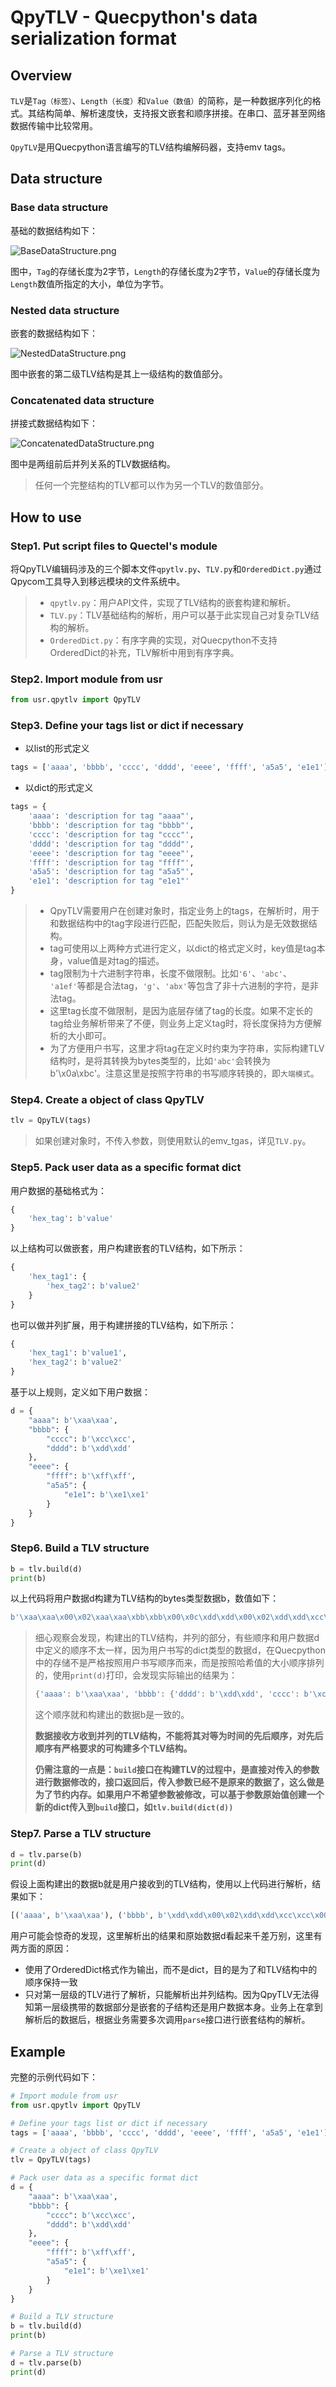 # QpyTLV - Quecpython's data serialization format

## Overview

`TLV`是`Tag（标签）`、`Length（长度）`和`Value（数值）`的简称，是一种数据序列化的格式。其结构简单、解析速度快，支持报文嵌套和顺序拼接。在串口、蓝牙甚至网络数据传输中比较常用。

`QpyTLV`是用Quecpython语言编写的TLV结构编解码器，支持emv tags。

## Data structure

### **Base data structure**

基础的数据结构如下：

![BaseDataStructure.png](./images/BaseDataStructure.png)

图中，`Tag`的存储长度为2字节，`Length`的存储长度为2字节，`Value`的存储长度为`Length`数值所指定的大小，单位为字节。

### **Nested data structure**

嵌套的数据结构如下：

![NestedDataStructure.png](./images/NestedDataStructure.png)

图中嵌套的第二级TLV结构是其上一级结构的数值部分。

### **Concatenated data structure**

拼接式数据结构如下：

![ConcatenatedDataStructure.png](./images/ConcatenatedDataStructure.png)

图中是两组前后并列关系的TLV数据结构。

> 任何一个完整结构的TLV都可以作为另一个TLV的数值部分。

## How to use

### **Step1. Put script files to Quectel's module**

将QpyTLV编辑码涉及的三个脚本文件`qpytlv.py`、`TLV.py`和`OrderedDict.py`通过Qpycom工具导入到移远模块的文件系统中。

> - `qpytlv.py`：用户API文件，实现了TLV结构的嵌套构建和解析。
> - `TLV.py`：TLV基础结构的解析，用户可以基于此实现自己对复杂TLV结构的解析。
> - `OrderedDict.py`：有序字典的实现，对Quecpython不支持OrderedDict的补充，TLV解析中用到有序字典。

### **Step2. Import module from usr**

```python
from usr.qpytlv import QpyTLV
```

### **Step3. Define your tags list or dict if necessary**

- 以list的形式定义

```python
tags = ['aaaa', 'bbbb', 'cccc', 'dddd', 'eeee', 'ffff', 'a5a5', 'e1e1']
```

- 以dict的形式定义

```python
tags = {
    'aaaa': 'description for tag "aaaa"',
    'bbbb': 'description for tag "bbbb"',
    'cccc': 'description for tag "cccc"',
    'dddd': 'description for tag "dddd"',
    'eeee': 'description for tag "eeee"',
    'ffff': 'description for tag "ffff"',
    'a5a5': 'description for tag "a5a5"',
    'e1e1': 'description for tag "e1e1"'
}
```

> - QpyTLV需要用户在创建对象时，指定业务上的tags，在解析时，用于和数据结构中的tag字段进行匹配，匹配失败后，则认为是无效数据结构。
> - tag可使用以上两种方式进行定义，以dict的格式定义时，key值是tag本身，value值是对tag的描述。
> - tag限制为十六进制字符串，长度不做限制。比如`'6'`、`'abc'`、 `'a1ef'`等都是合法tag，`'g'`、`'abx'`等包含了非十六进制的字符，是非法tag。
> - 这里tag长度不做限制，是因为底层存储了tag的长度。如果不定长的tag给业务解析带来了不便，则业务上定义tag时，将长度保持为方便解析的大小即可。
> - 为了方便用户书写，这里才将tag在定义时约束为字符串，实际构建TLV结构时，是将其转换为bytes类型的，比如`'abc'`会转换为b'\x0a\xbc'。注意这里是按照字符串的书写顺序转换的，即`大端模式`。

### **Step4. Create a object of class QpyTLV**

```python
tlv = QpyTLV(tags)
```

> 如果创建对象时，不传入参数，则使用默认的emv_tgas，详见`TLV.py`。

### **Step5. Pack user data as a specific format dict**

用户数据的基础格式为：
```python
{
    'hex_tag': b'value'
}
```

以上结构可以做嵌套，用户构建嵌套的TLV结构，如下所示：
```python
{
    'hex_tag1': {
        'hex_tag2': b'value2'
    }
}
```

也可以做并列扩展，用于构建拼接的TLV结构，如下所示：
```python
{
    'hex_tag1': b'value1',
    'hex_tag2': b'value2'
}
```

基于以上规则，定义如下用户数据：
```python
d = {
    "aaaa": b'\xaa\xaa',
    "bbbb": {
        "cccc": b'\xcc\xcc',
        "dddd": b'\xdd\xdd'
    },
    "eeee": {
        "ffff": b'\xff\xff',
        "a5a5": {
            "e1e1": b'\xe1\xe1'
        }
    }
}
```

### **Step6. Build a TLV structure**

```python
b = tlv.build(d)
print(b)
```

以上代码将用户数据d构建为TLV结构的bytes类型数据b，数值如下：
```python
b'\xaa\xaa\x00\x02\xaa\xaa\xbb\xbb\x00\x0c\xdd\xdd\x00\x02\xdd\xdd\xcc\xcc\x00\x02\xcc\xcc\xee\xee\x00\x10\xa5\xa5\x00\x06\xe1\xe1\x00\x02\xe1\xe1\xff\xff\x00\x02\xff\xff'
```

> 细心观察会发现，构建出的TLV结构，并列的部分，有些顺序和用户数据d中定义的顺序不太一样，因为用户书写的dict类型的数据d，在Quecpython中的存储不是严格按照用户书写顺序而来，而是按照哈希值的大小顺序排列的，使用`print(d)`打印，会发现实际输出的结果为：
> ```python
> {'aaaa': b'\xaa\xaa', 'bbbb': {'dddd': b'\xdd\xdd', 'cccc': b'\xcc\xcc'}, 'eeee': {'a5a5': {'e1e1': b'\xe1\xe1'}, 'ffff': b'\xff\xff'}}
> ```
> 这个顺序就和构建出的数据b是一致的。
> 
> **数据接收方收到并列的TLV结构，不能将其对等为时间的先后顺序，对先后顺序有严格要求的可构建多个TLV结构。**
> 
> **仍需注意的一点是：`build`接口在构建TLV的过程中，是直接对传入的参数进行数据修改的，接口返回后，传入参数已经不是原来的数据了，这么做是为了节约内存。如果用户不希望参数被修改，可以基于参数原始值创建一个新的dict传入到`build`接口，如`tlv.build(dict(d))`**

### **Step7. Parse a TLV structure**

```python
d = tlv.parse(b)
print(d)
```

假设上面构建出的数据b就是用户接收到的TLV结构，使用以上代码进行解析，结果如下：

```python
[('aaaa', b'\xaa\xaa'), ('bbbb', b'\xdd\xdd\x00\x02\xdd\xdd\xcc\xcc\x00\x02\xcc\xcc'), ('eeee', b'\xa5\xa5\x00\x06\xe1\xe1\x00\x02\xe1\xe1\xff\xff\x00\x02\xff\xff')]
```

用户可能会惊奇的发现，这里解析出的结果和原始数据d看起来千差万别，这里有两方面的原因：

- 使用了OrderedDict格式作为输出，而不是dict，目的是为了和TLV结构中的顺序保持一致
- 只对第一层级的TLV进行了解析，只能解析出并列结构。因为QpyTLV无法得知第一层级携带的数据部分是嵌套的子结构还是用户数据本身。业务上在拿到解析后的数据后，根据业务需要多次调用`parse`接口进行嵌套结构的解析。

## Example

完整的示例代码如下：

```python
# Import module from usr
from usr.qpytlv import QpyTLV

# Define your tags list or dict if necessary
tags = ['aaaa', 'bbbb', 'cccc', 'dddd', 'eeee', 'ffff', 'a5a5', 'e1e1']

# Create a object of class QpyTLV
tlv = QpyTLV(tags)

# Pack user data as a specific format dict
d = {
    "aaaa": b'\xaa\xaa',
    "bbbb": {
        "cccc": b'\xcc\xcc',
        "dddd": b'\xdd\xdd'
    },
    "eeee": {
        "ffff": b'\xff\xff',
        "a5a5": {
            "e1e1": b'\xe1\xe1'
        }
    }
}

# Build a TLV structure
b = tlv.build(d)
print(b)

# Parse a TLV structure
d = tlv.parse(b)
print(d)
```